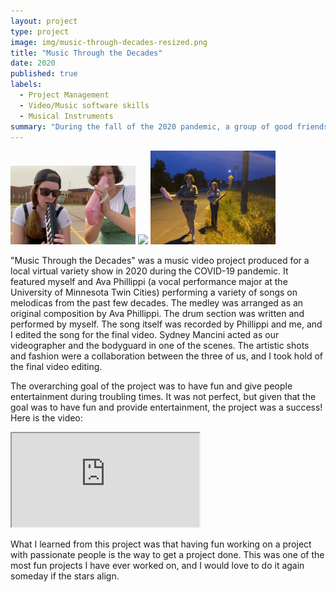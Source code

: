 ```yaml
---
layout: project
type: project
image: img/music-through-decades-resized.png
title: "Music Through the Decades"
date: 2020
published: true
labels:
  - Project Management
  - Video/Music software skills
  - Musical Instruments
summary: "During the fall of the 2020 pandemic, a group of good friends and I created a music video from scratch showcasing the evolution of music over the decades."
---
```

<div class="text-center p-4">
  <img width="200px" 
       src="../img/melodica4.png" 
       class="img-thumbnail" >
  <img width="200px" 
       src="../img/melodica2.png" 
       class="img-thumbnail" >
  <img width="200px" 
       src="../img/melodica1.jpg" 
       class="img-thumbnail" >
</div>


"Music Through the Decades" was a music video project produced for a local virtual variety show in 2020 during the COVID-19 pandemic. It featured myself and Ava Phillippi (a vocal performance major at the University of Minnesota Twin Cities) performing a variety of songs on melodicas from the past few decades. The medley was arranged as an original composition by Ava Phillippi. The drum section was written and performed by myself. The song itself was recorded by Phillippi and me, and I edited the song for the final video. Sydney Mancini acted as our videographer and the bodyguard in one of the scenes. The artistic shots and fashion were a collaboration between the three of us, and I took hold of the final video editing.

The overarching goal of the project was to have fun and give people entertainment during troubling times. It was not perfect, but given that the goal was to have fun and provide entertainment, the project was a success! Here is the video:

<div class="ratio ratio-4x3 my-4">
  <iframe src="https://youtu.be/Jxjj9W_rGa4?si=zCk9gfkML4M0-iTJ" 
          title="Music Over the Decades"
          allowfullscreen>
  </iframe>
</div>

What I learned from this project was that having fun working on a project with passionate people is the way to get a project done. This was one of the most fun projects I have ever worked on, and I would love to do it again someday if the stars align.


